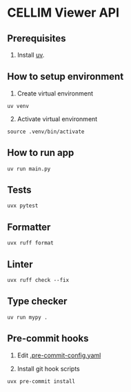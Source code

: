 # CELLIM Viewer API

## Prerequisites

1. Install [uv](https://docs.astral.sh/uv/getting-started/installation/).

## How to setup environment

1. Create virtual environment
```shell
uv venv
```

2. Activate virtual environment
```shell
source .venv/bin/activate
```

## How to run app

```shell
uv run main.py
```

## Tests

```shell
uvx pytest
```

## Formatter

```shell
uvx ruff format
```

## Linter

```shell
uvx ruff check --fix
```

## Type checker

```shell
uv run mypy .
```

## Pre-commit hooks

1. Edit [.pre-commit-config.yaml](./.pre-commit-config.yaml)

2. Install git hook scripts

```shell
uvx pre-commit install
```